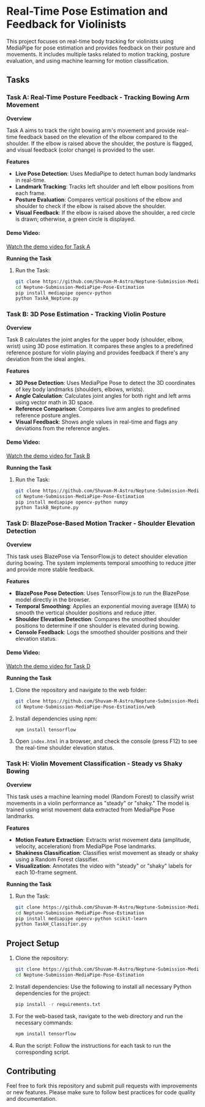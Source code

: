 # Real-Time Pose Estimation and Feedback for Violinists

This project focuses on real-time body tracking for violinists using MediaPipe for pose estimation and provides feedback on their posture and movements. It includes multiple tasks related to motion tracking, posture evaluation, and using machine learning for motion classification.

## Tasks

### Task A: Real-Time Posture Feedback - Tracking Bowing Arm Movement

**Overview**

Task A aims to track the right bowing arm's movement and provide real-time feedback based on the elevation of the elbow compared to the shoulder. If the elbow is raised above the shoulder, the posture is flagged, and visual feedback (color change) is provided to the user.

**Features**

* **Live Pose Detection**: Uses MediaPipe to detect human body landmarks in real-time.
* **Landmark Tracking**: Tracks left shoulder and left elbow positions from each frame.
* **Posture Evaluation**: Compares vertical positions of the elbow and shoulder to check if the elbow is raised above the shoulder.
* **Visual Feedback**: If the elbow is raised above the shoulder, a red circle is drawn; otherwise, a green circle is displayed.

#### Demo Video:
[Watch the demo video for Task A](https://drive.google.com/file/d/1-qsEet-vwrD8QSecjFgiGkP6VNFDg-CS/view?usp=drive_link)

**Running the Task**

1.  Run the Task:

    ```bash
    git clone https://github.com/Shuvam-M-Astro/Neptune-Submission-MediaPipe-Pose-Estimation.git
    cd Neptune-Submission-MediaPipe-Pose-Estimation
    pip install mediapipe opencv-python
    python TaskA_Neptune.py
    ```

### Task B: 3D Pose Estimation - Tracking Violin Posture

**Overview**

Task B calculates the joint angles for the upper body (shoulder, elbow, wrist) using 3D pose estimation. It compares these angles to a predefined reference posture for violin playing and provides feedback if there's any deviation from the ideal angles.

**Features**

* **3D Pose Detection**: Uses MediaPipe Pose to detect the 3D coordinates of key body landmarks (shoulders, elbows, wrists).
* **Angle Calculation**: Calculates joint angles for both right and left arms using vector math in 3D space.
* **Reference Comparison**: Compares live arm angles to predefined reference posture angles.
* **Visual Feedback**: Shows angle values in real-time and flags any deviations from the reference angles.

#### Demo Video:
[Watch the demo video for Task B](https://drive.google.com/file/d/1INlvHgj14Wu5y-Trw-PXVSD4Kqs8fJHA/view?usp=drive_link)


**Running the Task**

1.  Run the Task:

    ```bash
    git clone https://github.com/Shuvam-M-Astro/Neptune-Submission-MediaPipe-Pose-Estimation.git
    cd Neptune-Submission-MediaPipe-Pose-Estimation
    pip install mediapipe opencv-python numpy
    python TaskB_Neptune.py
    ```

### Task D: BlazePose-Based Motion Tracker - Shoulder Elevation Detection

**Overview**

This task uses BlazePose via TensorFlow.js to detect shoulder elevation during bowing. The system implements temporal smoothing to reduce jitter and provide more stable feedback.

**Features**

* **BlazePose Pose Detection**: Uses TensorFlow.js to run the BlazePose model directly in the browser.
* **Temporal Smoothing**: Applies an exponential moving average (EMA) to smooth the vertical shoulder positions and reduce jitter.
* **Shoulder Elevation Detection**: Compares the smoothed shoulder positions to determine if one shoulder is elevated during bowing.
* **Console Feedback**: Logs the smoothed shoulder positions and their elevation status.

#### Demo Video:
[Watch the demo video for Task D](https://drive.google.com/file/d/1GMIfspa2m1lc5bdMmxDCNVFd10LDX8uj/view?usp=drive_link)

**Running the Task**

1.  Clone the repository and navigate to the web folder:

    ```bash
    git clone https://github.com/Shuvam-M-Astro/Neptune-Submission-MediaPipe-Pose-Estimation.git
    cd Neptune-Submission-MediaPipe-Pose-Estimation/web
    ```

2.  Install dependencies using npm:

    ```bash
    npm install tensorflow
    ```

3.  Open `index.html` in a browser, and check the console (press F12) to see the real-time shoulder elevation status.

### Task H: Violin Movement Classification - Steady vs Shaky Bowing

**Overview**

This task uses a machine learning model (Random Forest) to classify wrist movements in a violin performance as "steady" or "shaky." The model is trained using wrist movement data extracted from MediaPipe Pose landmarks.

**Features**

* **Motion Feature Extraction**: Extracts wrist movement data (amplitude, velocity, acceleration) from MediaPipe Pose landmarks.
* **Shakiness Classification**: Classifies wrist movement as steady or shaky using a Random Forest classifier.
* **Visualization**: Annotates the video with "steady" or "shaky" labels for each 10-frame segment.

**Running the Task**

1.  Run the Task:

    ```bash
    git clone https://github.com/Shuvam-M-Astro/Neptune-Submission-MediaPipe-Pose-Estimation.git
    cd Neptune-Submission-MediaPipe-Pose-Estimation
    pip install mediapipe opencv-python scikit-learn
    python TaskH_Classifier.py
    ```

## Project Setup

1.  Clone the repository:

    ```bash
    git clone https://github.com/Shuvam-M-Astro/Neptune-Submission-MediaPipe-Pose-Estimation.git
    cd Neptune-Submission-MediaPipe-Pose-Estimation

    ```

2.  Install dependencies:
    Use the following to install all necessary Python dependencies for the project:

    ```bash
    pip install -r requirements.txt
    ```
3.  For the web-based task, navigate to the web directory and run the necessary commands:

    ```bash
    npm install tensorflow
    ```

3.  Run the script: Follow the instructions for each task to run the corresponding script.

## Contributing

Feel free to fork this repository and submit pull requests with improvements or new features. Please make sure to follow best practices for code quality and documentation.
